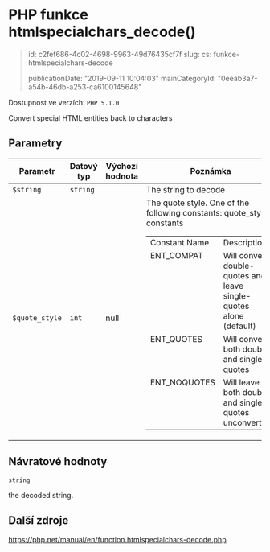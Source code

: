 PHP funkce htmlspecialchars_decode()
====================================

> id: c2fef686-4c02-4698-9963-49d76435cf7f
> slug:
> 	cs: funkce-htmlspecialchars-decode
> 
> publicationDate: "2019-09-11 10:04:03"
> mainCategoryId: "0eeab3a7-a54b-46db-a253-ca6100145648"

Dostupnost ve verzích: `PHP 5.1.0`

Convert special HTML entities back to characters


Parametry
--------------

| Parametr | Datový typ | Výchozí hodnota | Poznámka |
|-----|-----|-----|-----|
| `$string` | `string` |  | The string to decode |
| `$quote_style` | `int` | null | The quote style. One of the following constants: <table> quote_style constants <tr valign="top"> <td>Constant Name</td> <td>Description</td> </tr> <tr valign="top"> <td>ENT_COMPAT</td> <td>Will convert double-quotes and leave single-quotes alone (default)</td> </tr> <tr valign="top"> <td>ENT_QUOTES</td> <td>Will convert both double and single quotes</td> </tr> <tr valign="top"> <td>ENT_NOQUOTES</td> <td>Will leave both double and single quotes unconverted</td> </tr> </table> |


Návratové hodnoty
----------------

`string`

the decoded string.

Další zdroje
------------

https://php.net/manual/en/function.htmlspecialchars-decode.php
